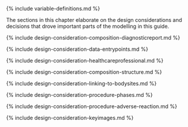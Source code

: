 {% include variable-definitions.md %}

The sections in this chapter elaborate on the design considerations and decisions that drove important parts of the modelling in this guide.

{% include design-consideration-composition-diagnosticreport.md %}

{% include design-consideration-data-entrypoints.md %}

{% include design-consideration-healthcareprofessional.md %}

{% include design-consideration-composition-structure.md %}

{% include design-consideration-linking-to-bodysites.md %}

{% include design-consideration-procedure-phases.md %}

{% include design-consideration-procedure-adverse-reaction.md %}

{% include design-consideration-keyimages.md %}
